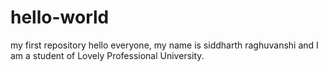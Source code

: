 # hello-world
my first repository
hello everyone, my name is siddharth raghuvanshi and I am a student of Lovely Professional University.
